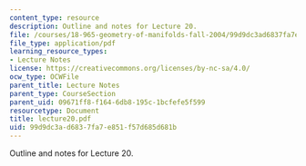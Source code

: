 ```yaml
---
content_type: resource
description: Outline and notes for Lecture 20.
file: /courses/18-965-geometry-of-manifolds-fall-2004/99d9dc3ad6837fa7e851f57d685d681b_lecture20.pdf
file_type: application/pdf
learning_resource_types:
- Lecture Notes
license: https://creativecommons.org/licenses/by-nc-sa/4.0/
ocw_type: OCWFile
parent_title: Lecture Notes
parent_type: CourseSection
parent_uid: 09671ff8-f164-6db8-195c-1bcfefe5f599
resourcetype: Document
title: lecture20.pdf
uid: 99d9dc3a-d683-7fa7-e851-f57d685d681b
---
```

Outline and notes for Lecture 20.